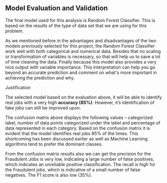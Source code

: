 ## Model Evaluation and Validation

The final model used for this analysis is Random Forest Classifier.  This is based on the results of the type of data set that we are using for this problem. 

As we mentioned before in the advantages and disadvantages of the two models previously selected for this project, the Random Forest Classifier work well with both categorical and numerical data. Besides that no scaling or transformation of variables is necessary, so that will help us to save a lot of time cleaning the data. Finally because this model also provides a very nice output with variable importance. This interpretation can help you go beyond an accurate prediction and comment on what's more important in achieving the prediction and why.

Justification

The selected model based on the evaluation above, it will be able to identify real jobs with a very high **accuracy (85%)**. However, it’s identification of fake jobs can still be improved upon.

The confusion matrix above displays the following values – categorized label, number of data points categorized under the label and percentage of data represented in each category.  Based on the confusion matrix it is evident that the model identifies real jobs 85% of the times. This shortcoming has been discussed earlier as well as Machine Learning algorithms tend to prefer the dominant classes.

From the confusion matrix results also we can get the precision for the Fraudulent Jobs is very low, indicating a large number of false positives, which indicates an unreliable positive classification. The recall is high for the Fraudulent jobs, which is indicative of a small number of false negatives. The F1 score is also low (35%).


